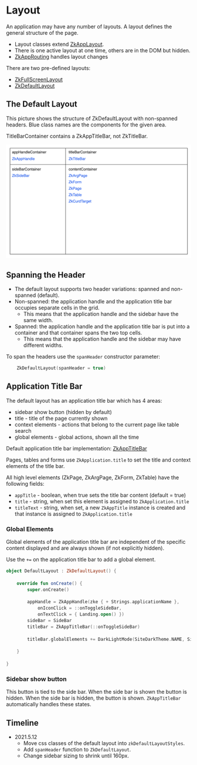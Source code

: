 # Layout

An application may have any number of layouts. A layout defines the general structure of the page.

* Layout classes extend [ZkAppLayout](/src/jsMain/kotlin/zakadabar/stack/frontend/application/ZkAppLayout.kt).
* There is one active layout at one time, others are in the DOM but hidden.
* [ZkAppRouting](/src/jsMain/kotlin/zakadabar/stack/frontend/application/ZkAppRouting.kt) handles layout changes

There are two pre-defined layouts:

* [ZkFullScreenLayout](/src/jsMain/kotlin/zakadabar/stack/frontend/builtin/layout/ZkFullScreenLayout.kt)
* [ZkDefaultLayout](/src/jsMain/kotlin/zakadabar/stack/frontend/builtin/layout/ZkDefaultLayout.kt)

## The Default Layout

This picture shows the structure of ZkDefaultLayout with non-spanned headers. Blue class names are the components for
the given area.

<div data-zk-enrich="Note" data-zk-flavour="Warning" data-zk-title="Error in The Picture">
TitleBarContainer contains a ZkAppTitleBar, not ZkTitleBar.
</div>

![<img src="default-layout.png" width="800"/>](./default-layout.png)

## Spanning the Header

* The default layout supports two header variations: spanned and non-spanned (default).
* Non-spanned: the application handle and the application title bar occupies separate cells in the grid.
  * This means that the application handle and the sidebar have the same width.
* Spanned: the application handle and the application title bar is put into a container and that container spans the two
  top cells.
  * This means that the application handle and the sidebar may have different widths.

To span the headers use the `spanHeader` constructor parameter:

```kotlin
    ZkDefaultLayout(spanHeader = true)
```

## Application Title Bar

The default layout has an application title bar which has 4 areas:

* sidebar show button (hidden by default)
* title - title of the page currently shown
* context elements - actions that belong to the current page like table search
* global elements - global actions, shown all the time

Default application title bar
implementation: [ZkAppTitleBar](/src/jsMain/kotlin/zakadabar/stack/frontend/builtin/titlebar/ZkTitleBar.kt)

Pages, tables and forms use `ZkApplication.title` to set the title and context elements of the title bar.

All high level elements (ZkPage, ZkArgPage, ZkForm, ZkTable) have the following fields:

* `appTitle` - boolean, when true sets the title bar content (default = true)
* `title` - string, when set this element is assigned to `ZkApplication.title`
* `titleText` - string, when set, a new `ZkAppTitle` instance is created and that instance is assigned
  to `ZkApplication.title`

### Global Elements

Global elements of the application title bar are independent of the specific content displayed and are always shown
(if not explicitly hidden).

Use the `+=` on the application title bar to add a global element.

```kotlin
object DefaultLayout : ZkDefaultLayout() {

    override fun onCreate() {
        super.onCreate()

        appHandle = ZkAppHandle(zke { + Strings.applicationName },
            onIconClick = ::onToggleSideBar,
            onTextClick = { Landing.open() })
        sideBar = SideBar
        titleBar = ZkAppTitleBar(::onToggleSideBar)

        titleBar.globalElements += DarkLightMode(SiteDarkTheme.NAME, SiteLightTheme.NAME)

    }

}
```

### Sidebar show button

This button is tied to the side bar. When the side bar is shown the button is hidden. When the side bar is hidden, the
button is shown. `ZkAppTitleBar` automatically handles these states.

## Timeline

* 2021.5.12
  * Move css classes of the default layout into `zkDefaultLayoutStyles`.
  * Add `spanHeader` function to `ZkDefaultLayout`.
  * Change sidebar sizing to shrink until 160px.